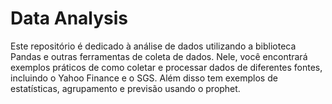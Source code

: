 # Data Analysis

Este repositório é dedicado à análise de dados utilizando a biblioteca Pandas e outras ferramentas de coleta de dados. Nele, você encontrará exemplos práticos de como coletar e processar dados de diferentes fontes, incluindo o Yahoo Finance e o SGS. Além disso tem exemplos de estatísticas, agrupamento e previsão usando o prophet.
